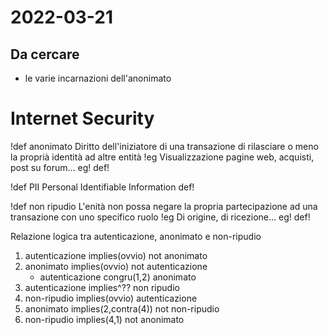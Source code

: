 # 2022-03-21
## Da cercare
- le varie incarnazioni dell'anonimato

# Internet Security
!def anonimato
Diritto dell'iniziatore di una transazione di rilasciare o meno la proprià identità ad altre entità
!eg
Visualizzazione pagine web, acquisti, post su forum...
eg!
def!

!def PII
Personal Identifiable Information
def!

!def non ripudio
L'enità non possa negare la propria partecipazione ad una transazione con uno specifico ruolo
!eg
Di origine, di ricezione...
eg!
def!

Relazione logica tra autenticazione, anonimato e non-ripudio
1. autenticazione implies(ovvio) not anonimato
2. anonimato implies(ovvio) not autenticazione
	- autenticazione congru(1,2) anonimato
3. autenticazione implies^?? non ripudio
4. non-ripudio implies(ovvio) autenticazione
5. anonimato implies(2,contra(4)) not non-ripudio
6. non-ripudio implies(4,1) not anonimato

